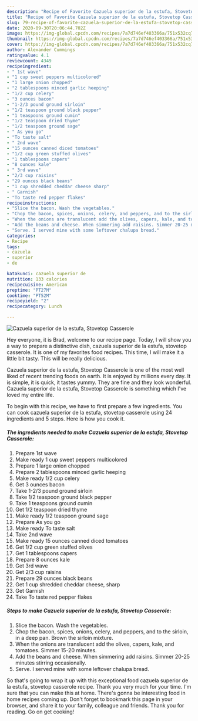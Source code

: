```yaml
---
description: "Recipe of Favorite Cazuela superior de la estufa, Stovetop Casserole"
title: "Recipe of Favorite Cazuela superior de la estufa, Stovetop Casserole"
slug: 79-recipe-of-favorite-cazuela-superior-de-la-estufa-stovetop-casserole
date: 2020-09-30T20:06:44.702Z
image: https://img-global.cpcdn.com/recipes/7a7d746ef403366a/751x532cq70/cazuela-superior-de-la-estufa-stovetop-casserole-recipe-main-photo.jpg
thumbnail: https://img-global.cpcdn.com/recipes/7a7d746ef403366a/751x532cq70/cazuela-superior-de-la-estufa-stovetop-casserole-recipe-main-photo.jpg
cover: https://img-global.cpcdn.com/recipes/7a7d746ef403366a/751x532cq70/cazuela-superior-de-la-estufa-stovetop-casserole-recipe-main-photo.jpg
author: Alexander Cummings
ratingvalue: 4.1
reviewcount: 4349
recipeingredient:
- " 1st wave"
- "1 cup sweet peppers multicolored"
- "1 large onion chopped"
- "2 tablespoons minced garlic heeping"
- "1/2 cup celery"
- "3 ounces bacon"
- "1-2/3 pound ground sirloin"
- "1/2 teaspoon ground black pepper"
- "1 teaspoons ground cumin"
- "1/2 teaspoon dried thyme"
- "1/2 teaspoon ground sage"
- " As you go"
- "To taste salt"
- " 2nd wave"
- "15 ounces canned diced tomatoes"
- "1/2 cup green stuffed olives"
- "1 tablespoons capers"
- "8 ounces kale"
- " 3rd wave"
- "2/3 cup raisins"
- "29 ounces black beans"
- "1 cup shredded cheddar cheese sharp"
- " Garnish"
- "To taste red pepper flakes"
recipeinstructions:
- "Slice the bacon. Wash the vegetables."
- "Chop the bacon, spices, onions, celery, and peppers, and to the sirloin, in a deep pan. Brown the sirloin mixture."
- "When the onions are translucent add the olives, capers, kale, and tomatoes. Simmer 15-20 minutes."
- "Add the beans and cheese. When simmering add raisins. Simmer 20-25 minutes stirring occasionally."
- "Serve. I served mine with some leftover chalupa bread."
categories:
- Recipe
tags:
- cazuela
- superior
- de

katakunci: cazuela superior de 
nutrition: 133 calories
recipecuisine: American
preptime: "PT27M"
cooktime: "PT52M"
recipeyield: "2"
recipecategory: Lunch

---
```



![Cazuela superior de la estufa, Stovetop Casserole](https://img-global.cpcdn.com/recipes/7a7d746ef403366a/751x532cq70/cazuela-superior-de-la-estufa-stovetop-casserole-recipe-main-photo.jpg)

Hey everyone, it is Brad, welcome to our recipe page. Today, I will show you a way to prepare a distinctive dish, cazuela superior de la estufa, stovetop casserole. It is one of my favorites food recipes. This time, I will make it a little bit tasty. This will be really delicious.

Cazuela superior de la estufa, Stovetop Casserole is one of the most well liked of recent trending foods on earth. It is enjoyed by millions every day. It is simple, it is quick, it tastes yummy. They are fine and they look wonderful. Cazuela superior de la estufa, Stovetop Casserole is something which I've loved my entire life.




To begin with this recipe, we have to first prepare a few ingredients. You can cook cazuela superior de la estufa, stovetop casserole using 24 ingredients and 5 steps. Here is how you cook it.

<!--inarticleads1-->

##### The ingredients needed to make Cazuela superior de la estufa, Stovetop Casserole:

1. Prepare  1st wave
1. Make ready 1 cup sweet peppers multicolored
1. Prepare 1 large onion chopped
1. Prepare 2 tablespoons minced garlic heeping
1. Make ready 1/2 cup celery
1. Get 3 ounces bacon
1. Take 1-2/3 pound ground sirloin
1. Take 1/2 teaspoon ground black pepper
1. Take 1 teaspoons ground cumin
1. Get 1/2 teaspoon dried thyme
1. Make ready 1/2 teaspoon ground sage
1. Prepare  As you go
1. Make ready To taste salt
1. Take  2nd wave
1. Make ready 15 ounces canned diced tomatoes
1. Get 1/2 cup green stuffed olives
1. Get 1 tablespoons capers
1. Prepare 8 ounces kale
1. Get  3rd wave
1. Get 2/3 cup raisins
1. Prepare 29 ounces black beans
1. Get 1 cup shredded cheddar cheese, sharp
1. Get  Garnish
1. Take To taste red pepper flakes




<!--inarticleads2-->

##### Steps to make Cazuela superior de la estufa, Stovetop Casserole:

1. Slice the bacon. Wash the vegetables.
1. Chop the bacon, spices, onions, celery, and peppers, and to the sirloin, in a deep pan. Brown the sirloin mixture.
1. When the onions are translucent add the olives, capers, kale, and tomatoes. Simmer 15-20 minutes.
1. Add the beans and cheese. When simmering add raisins. Simmer 20-25 minutes stirring occasionally.
1. Serve. I served mine with some leftover chalupa bread.




So that's going to wrap it up with this exceptional food cazuela superior de la estufa, stovetop casserole recipe. Thank you very much for your time. I'm sure that you can make this at home. There's gonna be interesting food in home recipes coming up. Don't forget to bookmark this page in your browser, and share it to your family, colleague and friends. Thank you for reading. Go on get cooking!
